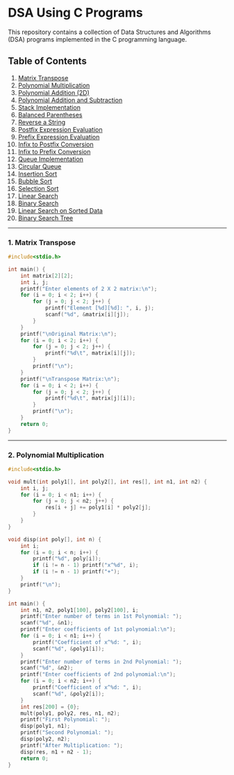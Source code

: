 # DSA Using C Programs

This repository contains a collection of Data Structures and Algorithms (DSA) programs implemented in the C programming language.

## Table of Contents

1. [Matrix Transpose](#1-matrix-transpose)
2. [Polynomial Multiplication](#2-polynomial-multiplication)
3. [Polynomial Addition (2D)](#3-polynomial-addition-2d)
4. [Polynomial Addition and Subtraction](#4-polynomial-addition-and-subtraction)
5. [Stack Implementation](#5-stack-implementation)
6. [Balanced Parentheses](#6-balanced-parentheses)
7. [Reverse a String](#7-reverse-a-string)
8. [Postfix Expression Evaluation](#8-postfix-expression-evaluation)
9. [Prefix Expression Evaluation](#9-prefix-expression-evaluation)
10. [Infix to Postfix Conversion](#10-infix-to-postfix-conversion)
11. [Infix to Prefix Conversion](#11-infix-to-prefix-conversion)
12. [Queue Implementation](#12-queue-implementation)
13. [Circular Queue](#13-circular-queue)
14. [Insertion Sort](#14-insertion-sort)
15. [Bubble Sort](#15-bubble-sort)
16. [Selection Sort](#16-selection-sort)
17. [Linear Search](#17-linear-search)
18. [Binary Search](#18-binary-search)
19. [Linear Search on Sorted Data](#19-linear-search-on-sorted-data)
20. [Binary Search Tree](#20-binary-search-tree)

---

### 1. Matrix Transpose

```c
#include<stdio.h>

int main() {
    int matrix[2][2];
    int i, j;
    printf("Enter elements of 2 X 2 matrix:\n");
    for (i = 0; i < 2; i++) {
        for (j = 0; j < 2; j++) {
            printf("Element [%d][%d]: ", i, j);
            scanf("%d", &matrix[i][j]);
        }
    }
    printf("\nOriginal Matrix:\n");
    for (i = 0; i < 2; i++) {
        for (j = 0; j < 2; j++) {
            printf("%d\t", matrix[i][j]);
        }
        printf("\n");
    }
    printf("\nTranspose Matrix:\n");
    for (i = 0; i < 2; i++) {
        for (j = 0; j < 2; j++) {
            printf("%d\t", matrix[j][i]);
        }
        printf("\n");
    }
    return 0;
}
```

---

### 2. Polynomial Multiplication

```c
#include<stdio.h>

void mult(int poly1[], int poly2[], int res[], int n1, int n2) {
    int i, j;
    for (i = 0; i < n1; i++) {
        for (j = 0; j < n2; j++) {
            res[i + j] += poly1[i] * poly2[j];
        }
    }
}

void disp(int poly[], int n) {
    int i;
    for (i = 0; i < n; i++) {
        printf("%d", poly[i]);
        if (i != n - 1) printf("x^%d", i);
        if (i != n - 1) printf("+");
    }
    printf("\n");
}

int main() {
    int n1, n2, poly1[100], poly2[100], i;
    printf("Enter number of terms in 1st Polynomial: ");
    scanf("%d", &n1);
    printf("Enter coefficients of 1st polynomial:\n");
    for (i = 0; i < n1; i++) {
        printf("Coefficient of x^%d: ", i);
        scanf("%d", &poly1[i]);
    }
    printf("Enter number of terms in 2nd Polynomial: ");
    scanf("%d", &n2);
    printf("Enter coefficients of 2nd polynomial:\n");
    for (i = 0; i < n2; i++) {
        printf("Coefficient of x^%d: ", i);
        scanf("%d", &poly2[i]);
    }
    int res[200] = {0};
    mult(poly1, poly2, res, n1, n2);
    printf("First Polynomial: ");
    disp(poly1, n1);
    printf("Second Polynomial: ");
    disp(poly2, n2);
    printf("After Multiplication: ");
    disp(res, n1 + n2 - 1);
    return 0;
}
```
